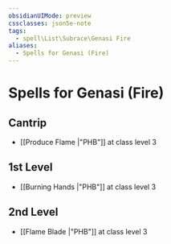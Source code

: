 ```yaml
---
obsidianUIMode: preview
cssclasses: json5e-note
tags:
  - spell\List\Subrace\Genasi Fire
aliases:
  - Spells for Genasi (Fire)
---
```

# Spells for Genasi (Fire)

## Cantrip

- [[Produce Flame \|"PHB"]] at class level 3

## 1st Level

- [[Burning Hands \|"PHB"]] at class level 3

## 2nd Level

- [[Flame Blade \|"PHB"]] at class level 3

